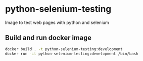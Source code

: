 # python-selenium-testing
Image to test web pages with python and selenium

## Build and run docker image
```bash
docker build . -t python-selenium-testing:development
docker run -it python-selenium-testing:development /bin/bash
```